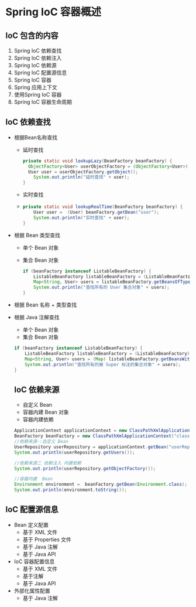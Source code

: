 # Spring IoC 容器概述

## IoC 包含的内容

1. Spring IoC 依赖查找
2. Spring IoC 依赖注入
3. Spring IoC 依赖源
4. Spring IoC 配置源信息
5. Spring IoC 容器
6. Spring 应用上下文
7. 使用Spring IoC 容器
8. Spring IoC 容器生命周期

## IoC 依赖查找

- 根据Bean名称查找
  - 延时查找
  
    ```java
    private static void lookupLazy(BeanFactory beanFactory) {
      ObjectFactory<User> userObjectFactory = (ObjectFactory<User>) beanFactory.getBean("objectFactory");
      User user = userObjectFactory.getObject();
        System.out.println("延时查找" + user);
    }
    ```
  
  - 实时查找
  
  - ```java
    private static void lookupRealTime(BeanFactory beanFactory) {
        User user =  (User) beanFactory.getBean("user");
        System.out.println("实时查找" + user);
    }
    ```
  
- 根据 Bean 类型查找
  - 单个 Bean 对象
  
  - 集合 Bean 对象
  
    ```java
    if (beanFactory instanceof ListableBeanFactory) {
        ListableBeanFactory listableBeanFactory = (ListableBeanFactory) beanFactory;
        Map<String, User> users = listableBeanFactory.getBeansOfType(User.class);
        System.out.println("查找所有的 User 集合对象" + users);
    }
    ```
  
    
  
- 根据 Bean 名称 + 类型查找

- 根据 Java 注解查找
  - 单个 Bean 对象
  - 集合 Bean 对象 
  
  ```java
  if (beanFactory instanceof ListableBeanFactory) {
      ListableBeanFactory listableBeanFactory = (ListableBeanFactory) beanFactory;
      Map<String, User> users = (Map) listableBeanFactory.getBeansWithAnnotation(Super.class);
      System.out.println("查找所有的被 Super 标注的集合对象" + users);
  }
  ```
  
  ## IoC 依赖来源
  
  - 自定义 Bean
  - 容器内建 Bean 对象
  - 容器内建依赖
  
  ```java
  ApplicationContext applicationContext = new ClassPathXmlApplicationContext("classpath:/META-INF/dependency-injection-context.xml");
  BeanFactory beanFactory = new ClassPathXmlApplicationContext("classpath:/META-INF/dependency-injection-context.xml");
  //依赖来源-:自定义 Bean
  UserRepository userRepository = applicationContext.getBean("userRepository", UserRepository.class);
  System.out.println(userRepository.getUsers());
  
  //依赖来源二 依赖注入 内建依赖
  System.out.println(userRepository.getObjectFactory());
  
  //容器内建  Bean
  Environment environment =  beanFactory.getBean(Environment.class);
  System.out.println(environment.toString());
  ```

## IoC 配置源信息

- Bean 定义配置
  - 基于 XML 文件
  - 基于 Properties 文件
  - 基于 Java 注解
  - 基于 Java API
- IoC 容器配置信息
  - 基于 XML 文件
  - 基于注解
  - 基于 Java API
- 外部化属性配置
  - 基于 Java 注解

